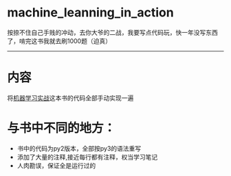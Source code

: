﻿# machine\_leanning\_in\_action


按捺不住自己手贱的冲动，去你大爷的二战，我要写点代码玩，快一年没写东西了，啃完这书我就去刷1000题（迫真）

---

# 内容
将[机器学习实战](http://www.ituring.com.cn/book/1021)这本书的代码全部手动实现一遍

# 与书中不同的地方：
- 书中的代码为py2版本，全部按py3的语法重写
- 添加了大量的注释,接近每行都有注释，权当学习笔记
- 人肉勘误，保证全是运行过的
